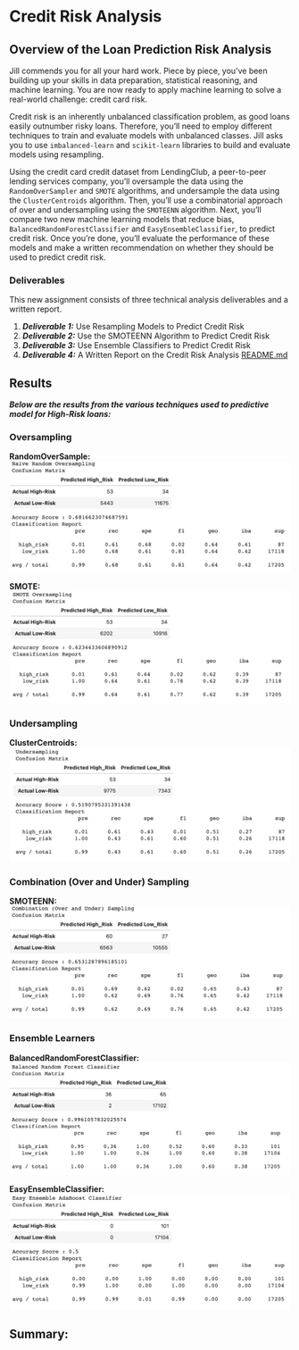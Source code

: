 # Credit Risk Analysis

## Overview of the Loan Prediction Risk Analysis
Jill commends you for all your hard work. Piece by piece, you’ve been building up your skills in data preparation, statistical reasoning, and machine learning. You are now ready to apply machine learning to solve a real-world challenge: credit card risk.

Credit risk is an inherently unbalanced classification problem, as good loans easily outnumber risky loans. Therefore, you’ll need to employ different techniques to train and evaluate models with unbalanced classes. Jill asks you to use `imbalanced-learn` and `scikit-learn` libraries to build and evaluate models using resampling.

Using the credit card credit dataset from LendingClub, a peer-to-peer lending services company, you’ll oversample the data using the `RandomOverSampler` and `SMOTE` algorithms, and undersample the data using the `ClusterCentroids` algorithm. Then, you’ll use a combinatorial approach of over and undersampling using the `SMOTEENN` algorithm. Next, you’ll compare two new machine learning models that reduce bias, `BalancedRandomForestClassifier` and `EasyEnsembleClassifier`, to predict credit risk. Once you’re done, you’ll evaluate the performance of these models and make a written recommendation on whether they should be used to predict credit risk.

### Deliverables
This new assignment consists of three technical analysis deliverables and a written report.

1. ***Deliverable 1:*** Use Resampling Models to Predict Credit Risk
2. ***Deliverable 2:*** Use the SMOTEENN Algorithm to Predict Credit Risk
3. ***Deliverable 3:*** Use Ensemble Classifiers to Predict Credit Risk
4. ***Deliverable 4:*** A Written Report on the Credit Risk Analysis [README.md](https://github.com/DatJew/Credit_Risk_Analysis)

## Results
***Below are the results from the various techniques used to predictive model for High-Risk loans:***


### Oversampling

**RandomOverSample:**  
![image](https://github.com/DataJew/Credit_Risk_Analysis/blob/main/Resources/images/CM%20-%20Naive%20Random%20Oversampling.png)


**SMOTE:** 
![image](https://github.com/DataJew/Credit_Risk_Analysis/blob/main/Resources/images/CM%20-%20SMOTE%20Oversampling.png)


### Undersampling

**ClusterCentroids:**  
![image](https://github.com/DataJew/Credit_Risk_Analysis/blob/main/Resources/images/CM%20-%20Undersampling.png)


### Combination (Over and Under) Sampling

**SMOTEENN:**  
![image](https://github.com/DataJew/Credit_Risk_Analysis/blob/main/Resources/images/CM%20-%20Combination.png)


### Ensemble Learners

**BalancedRandomForestClassifier:**
![image](https://github.com/DataJew/Credit_Risk_Analysis/blob/main/Resources/images/CM%20-%20Balanced%20RFC.png)


**EasyEnsembleClassifier:**  
![image](https://github.com/DataJew/Credit_Risk_Analysis/blob/main/Resources/images/CM%20-%20Easy%20Ensemble%20Adaboost%20Classidfier.png)

## Summary:

